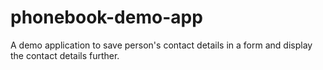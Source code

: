 # phonebook-demo-app


A demo application to save person's contact details in a form and display the contact details further.
